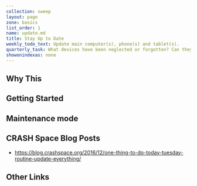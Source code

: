 ```yaml
---
collection: sweep
layout: page
zone: basics
list_order: 1
name: update.md
title: Stay Up to Date
weekly_todo_text: Update main computer(s), phone(s) and tablet(s).
quarterly_task: What devices have been neglected or forgotten? Can they be updated? Unplugged?
showonindexas: none
---
```

## Why This

## Getting Started

## Maintenance mode

## CRASH Space Blog Posts
* https://blog.crashspace.org/2016/12/one-thing-to-do-today-tuesday-routine-update-everything/

## Other Links
